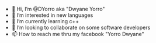 - 👋 Hi, I’m @DYorro aka "Dwyane Yorro"
- 👀 I’m interested in new languages
- 🌱 I’m currently learning c++
- 💞️ I’m looking to collaborate on some software developers
- 📫 How to reach me thru my facebook "Yorro Dwyane"

<!---
DYorro/DYorro is a ✨ special ✨ repository because its `README.md` (this file) appears on your GitHub profile.
You can click the Preview link to take a look at your changes.
--->
